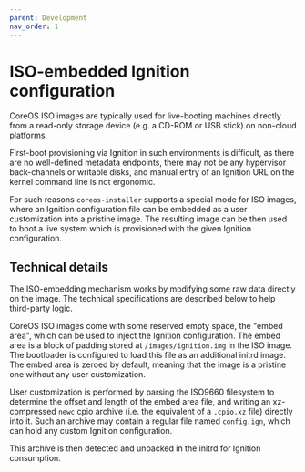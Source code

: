 ```yaml
---
parent: Development
nav_order: 1
---
```


# ISO-embedded Ignition configuration

CoreOS ISO images are typically used for live-booting machines directly from a read-only storage device (e.g. a CD-ROM or USB stick) on non-cloud platforms.

First-boot provisioning via Ignition in such environments is difficult, as there are no well-defined metadata endpoints, there may not be any hypervisor back-channels or writable disks, and manual entry of an Ignition URL on the kernel command line is not ergonomic.

For such reasons `coreos-installer` supports a special mode for ISO images, where an Ignition configuration file can be embedded as a user customization into a pristine image.
The resulting image can be then used to boot a live system which is provisioned with the given Ignition configuration.

## Technical details

The ISO-embedding mechanism works by modifying some raw data directly on the image.
The technical specifications are described below to help third-party logic.

CoreOS ISO images come with some reserved empty space, the "embed area", which can be used to inject the Ignition configuration.
The embed area is a block of padding stored at `/images/ignition.img` in the ISO image.
The bootloader is configured to load this file as an additional initrd image.
The embed area is zeroed by default, meaning that the image is a pristine one without any user customization.

User customization is performed by parsing the ISO9660 filesystem to determine the offset and length of the embed area file, and writing an xz-compressed `newc` cpio archive (i.e. the equivalent of a `.cpio.xz` file) directly into it.
Such an archive may contain a regular file named `config.ign`, which can hold any custom Ignition configuration.

This archive is then detected and unpacked in the initrd for Ignition consumption.
